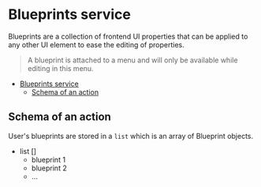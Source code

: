 # Blueprints service
Blueprints are a collection of frontend UI properties that can be applied to any other UI element to ease the editing of properties. 

> A blueprint is attached to a menu and will only be available while editing in this menu.

<!-- TOC -->
* [Blueprints service](#blueprints-service)
  * [Schema of an action](#schema-of-an-action)
<!-- TOC -->

## Schema of an action

User's blueprints are stored in a `list` which is an array of Blueprint objects.

- list []
  - blueprint 1
  - blueprint 2 
  - ...
